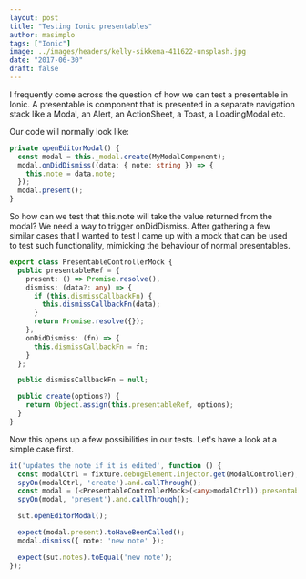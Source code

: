 ```yaml
---
layout: post
title: "Testing Ionic presentables"
author: masimplo
tags: ["Ionic"]
image: ../images/headers/kelly-sikkema-411622-unsplash.jpg
date: "2017-06-30"
draft: false
---
```


I frequently come across the question of how we can test a presentable in Ionic. A presentable is component that is presented in a separate navigation stack like a Modal, an Alert, an ActionSheet, a Toast, a LoadingModal etc.

Our code will normally look like:
```typescript
private openEditorModal() {
  const modal = this._modal.create(MyModalComponent);
  modal.onDidDismiss((data: { note: string }) => {
    this.note = data.note;
  });
  modal.present();
}
```

So how can we test that this.note will take the value returned from the modal? We need a way to trigger onDidDismiss.
After gathering a few similar cases that I wanted to test I came up with a mock that can be used to test such functionality, mimicking the behaviour of normal presentables.

```typescript
export class PresentableControllerMock {
  public presentableRef = {
    present: () => Promise.resolve(),
    dismiss: (data?: any) => {
      if (this.dismissCallbackFn) {
        this.dismissCallbackFn(data);
      }
      return Promise.resolve({});
    },
    onDidDismiss: (fn) => {
      this.dismissCallbackFn = fn;
    }
  };

  public dismissCallbackFn = null;

  public create(options?) {
    return Object.assign(this.presentableRef, options);
  }
}
```

Now this opens up a few possibilities in our tests. Let's have a look at a simple case first.

```typescript
it('updates the note if it is edited', function () {
  const modalCtrl = fixture.debugElement.injector.get(ModalController);
  spyOn(modalCtrl, 'create').and.callThrough();
  const modal = (<PresentableControllerMock>(<any>modalCtrl)).presentableRef;
  spyOn(modal, 'present').and.callThrough();

  sut.openEditorModal();

  expect(modal.present).toHaveBeenCalled();
  modal.dismiss({ note: 'new note' });

  expect(sut.notes).toEqual('new note');
});
```